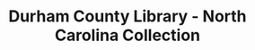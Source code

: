 ---
layout: repo
title: "Durham County Library - North Carolina Collection"
id: 4818
permalink: repos/4818/
---